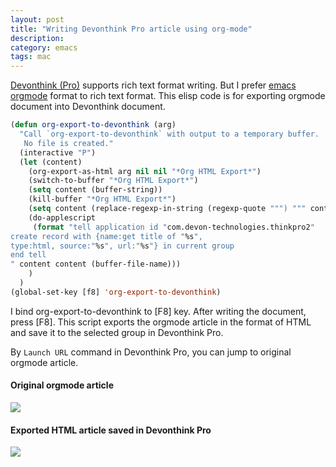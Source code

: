 ```yaml
---
layout: post
title: "Writing Devonthink Pro article using org-mode"
description:
category: emacs
tags: mac
---
```


[Devonthink (Pro)](http://www.devon-technologies.com/products/devonthink/) supports rich text format
writing. But I prefer [emacs orgmode](http://orgmode.org/) format to rich text format. This elisp
code is for exporting orgmode document into Devonthink document.

```lisp
(defun org-export-to-devonthink (arg)
  "Call `org-export-to-devonthink` with output to a temporary buffer.
   No file is created."
  (interactive "P")
  (let (content)
    (org-export-as-html arg nil nil "*Org HTML Export*")
    (switch-to-buffer "*Org HTML Export*")
    (setq content (buffer-string))
    (kill-buffer "*Org HTML Export*")
    (setq content (replace-regexp-in-string (regexp-quote """) """ content t t))
    (do-applescript
     (format "tell application id "com.devon-technologies.thinkpro2"
create record with {name:get title of "%s", 
type:html, source:"%s", url:"%s"} in current group
end tell
" content content (buffer-file-name)))
    )
  )
(global-set-key [f8] 'org-export-to-devonthink)
```

I bind org-export-to-devonthink to [F8] key. After writing the document, press [F8]. This script
exports the orgmode article in the format of HTML and save it to the selected group in Devonthink
Pro.

By `Launch URL` command in Devonthink Pro, you can jump to original orgmode article.

#### Original orgmode article

![](http://farm4.staticflickr.com/3772/13171970525_df8f81cf32_o.jpg)

#### Exported HTML article saved in Devonthink Pro

![](http://farm3.staticflickr.com/2390/13172243474_d6da5021d0_o.jpg)
